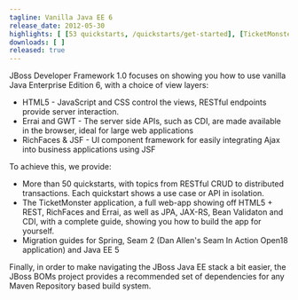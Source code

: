 ```yaml
---
tagline: Vanilla Java EE 6
release_date: 2012-05-30
highlights: [ [53 quickstarts, /quickstarts/get-started], [TicketMonster, /examples/get-started], ['Seam 2, Spring and Java EE 5 Migration Guides', /migrations] ]
downloads: [ ]
released: true
---
```


JBoss Developer Framework 1.0 focuses on showing you how to use vanilla Java Enterprise Edition 6, with a choice of view layers:

* HTML5 - JavaScript and CSS control the views, RESTful endpoints provide server interaction.
* Errai and GWT - The server side APIs, such as CDI, are made available in the browser, ideal for large web applications
* RichFaces & JSF - UI component framework for easily integrating Ajax into business applications using JSF
  
To achieve this, we provide:

* More than 50 quickstarts, with topics from RESTful CRUD to distributed transactions. Each quickstart shows a use case or API in isolation.
* The TicketMonster application, a full web-app showing off HTML5 + REST, RichFaces and Errai, as well as JPA, JAX-RS, Bean Validaton and CDI, with a complete guide, showing you how to build the app for yourself.
* Migration guides for Spring, Seam 2 (Dan Allen's Seam In Action Open18 application) and Java EE 5

Finally, in order to make navigating the JBoss Java EE stack a bit easier, the JBoss BOMs project provides a recommended set of dependencies for any Maven Repository based build system.

